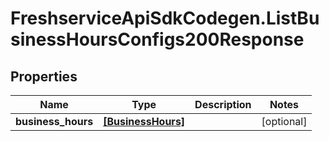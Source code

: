 # FreshserviceApiSdkCodegen.ListBusinessHoursConfigs200Response

## Properties

| Name               | Type                                    | Description | Notes      |
| ------------------ | --------------------------------------- | ----------- | ---------- |
| **business_hours** | [**[BusinessHours]**](BusinessHours.md) |             | [optional] |
